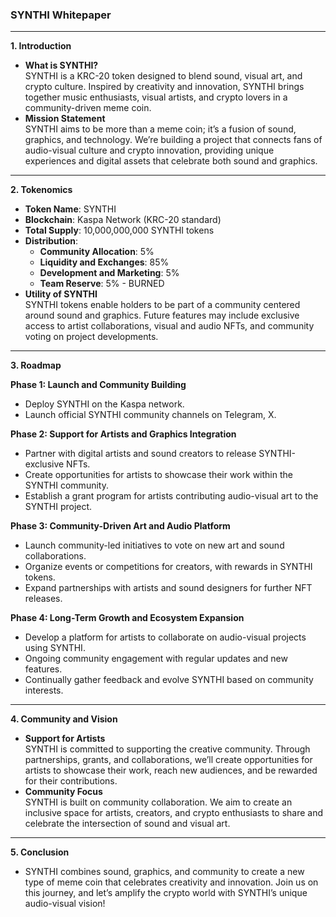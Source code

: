 ### **SYNTHI Whitepaper**

---

**1\. Introduction**

* **What is SYNTHI?**  
  SYNTHI is a KRC-20 token designed to blend sound, visual art, and crypto culture. Inspired by creativity and innovation, SYNTHI brings together music enthusiasts, visual artists, and crypto lovers in a community-driven meme coin.  
* **Mission Statement**  
  SYNTHI aims to be more than a meme coin; it’s a fusion of sound, graphics, and technology. We’re building a project that connects fans of audio-visual culture and crypto innovation, providing unique experiences and digital assets that celebrate both sound and graphics.

---

**2\. Tokenomics**

* **Token Name**: SYNTHI  
* **Blockchain**: Kaspa Network (KRC-20 standard)  
* **Total Supply**: 10,000,000,000 SYNTHI tokens  
* **Distribution**:  
  * **Community Allocation**: 5%  
  * **Liquidity and Exchanges**: 85%  
  * **Development and Marketing**: 5%  
  * **Team Reserve**: 5% - BURNED 
* **Utility of SYNTHI**  
  SYNTHI tokens enable holders to be part of a community centered around sound and graphics. Future features may include exclusive access to artist collaborations, visual and audio NFTs, and community voting on project developments.

---

**3\. Roadmap**

**Phase 1: Launch and Community Building**

* Deploy SYNTHI on the Kaspa network.  
* Launch official SYNTHI community channels on Telegram, X.

**Phase 2: Support for Artists and Graphics Integration**

* Partner with digital artists and sound creators to release SYNTHI-exclusive NFTs.  
* Create opportunities for artists to showcase their work within the SYNTHI community.  
* Establish a grant program for artists contributing audio-visual art to the SYNTHI project.

**Phase 3: Community-Driven Art and Audio Platform**

* Launch community-led initiatives to vote on new art and sound collaborations.  
* Organize events or competitions for creators, with rewards in SYNTHI tokens.  
* Expand partnerships with artists and sound designers for further NFT releases.

**Phase 4: Long-Term Growth and Ecosystem Expansion**

* Develop a platform for artists to collaborate on audio-visual projects using SYNTHI.  
* Ongoing community engagement with regular updates and new features.  
* Continually gather feedback and evolve SYNTHI based on community interests.

---

**4\. Community and Vision**

* **Support for Artists**  
  SYNTHI is committed to supporting the creative community. Through partnerships, grants, and collaborations, we’ll create opportunities for artists to showcase their work, reach new audiences, and be rewarded for their contributions.  
* **Community Focus**  
  SYNTHI is built on community collaboration. We aim to create an inclusive space for artists, creators, and crypto enthusiasts to share and celebrate the intersection of sound and visual art.

---

**5\. Conclusion**

* SYNTHI combines sound, graphics, and community to create a new type of meme coin that celebrates creativity and innovation. Join us on this journey, and let’s amplify the crypto world with SYNTHI’s unique audio-visual vision\!

